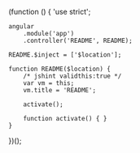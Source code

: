 ﻿(function () {
    'use strict';

    angular
        .module('app')
        .controller('README', README);

    README.$inject = ['$location'];

    function README($location) {
        /* jshint validthis:true */
        var vm = this;
        vm.title = 'README';

        activate();

        function activate() { }
    }
})();
